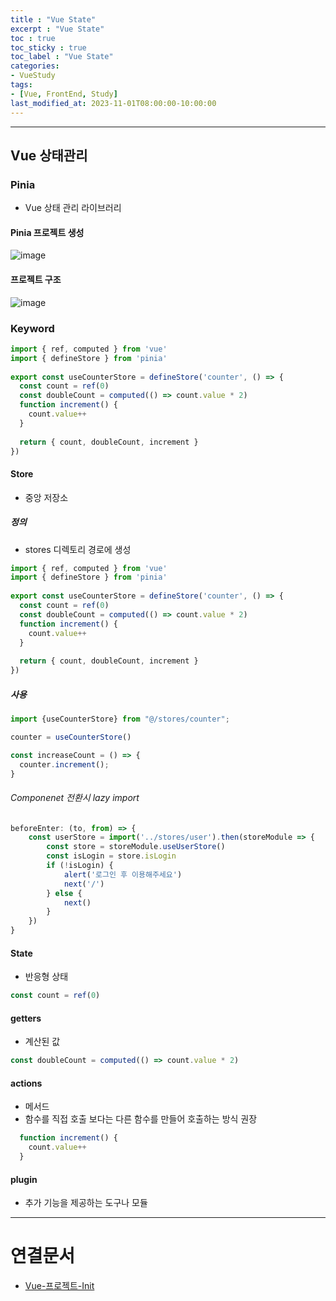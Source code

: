```yaml
---
title : "Vue State"
excerpt : "Vue State"
toc : true
toc_sticky : true
toc_label : "Vue State"
categories:
- VueStudy
tags:
- [Vue, FrontEnd, Study]
last_modified_at: 2023-11-01T08:00:00-10:00:00
---
```

  
---
  
## Vue 상태관리
  
### Pinia
- Vue 상태 관리 라이브러리
  
#### Pinia 프로젝트 생성
  
![image](../../assets/images/CreateVuePiniaProject.png)
  
#### 프로젝트 구조
  
![image](../../assets/images/VuePiniaProcjectStructure.png)
  
### Keyword
  
```javascript
import { ref, computed } from 'vue'  
import { defineStore } from 'pinia'  
  
export const useCounterStore = defineStore('counter', () => {  
  const count = ref(0)  
  const doubleCount = computed(() => count.value * 2)  
  function increment() {  
    count.value++  
  }  
  
  return { count, doubleCount, increment }  
})
```
  
#### Store
- 중앙 저장소
  
##### 정의
- stores 디렉토리 경로에 생성
  
```javascript
import { ref, computed } from 'vue'  
import { defineStore } from 'pinia'  
  
export const useCounterStore = defineStore('counter', () => {  
  const count = ref(0)  
  const doubleCount = computed(() => count.value * 2)  
  function increment() {  
    count.value++  
  }  
  
  return { count, doubleCount, increment }  
})
```
  
##### 사용
  
```javascript
import {useCounterStore} from "@/stores/counter";

counter = useCounterStore()

const increaseCount = () => {  
  counter.increment();  
}
```
  
###### Componenet 전환시 lazy import
  
```javascript
beforeEnter: (to, from) => {  
    const userStore = import('../stores/user').then(storeModule => {  
        const store = storeModule.useUserStore()  
        const isLogin = store.isLogin  
        if (!isLogin) {  
            alert('로그인 후 이용해주세요')  
            next('/')  
        } else {  
            next()  
        }  
    })  
}
```
  
#### State
- 반응형 상태
  
```javascript
const count = ref(0)  
```
  
#### getters
- 계산된 값
  
```javascript
const doubleCount = computed(() => count.value * 2)  
```
  
#### actions
- 메서드
- 함수를 직접 호출 보다는 다른 함수를 만들어 호출하는 방식 권장
  
```javascript
  function increment() {  
    count.value++  
  }  
```
  
#### plugin
- 추가 기능을 제공하는 도구나 모듈

---
  
# 연결문서
- [Vue-프로젝트-Init](../../vuestudy/vuestudy-Vue-프로젝트-Init)